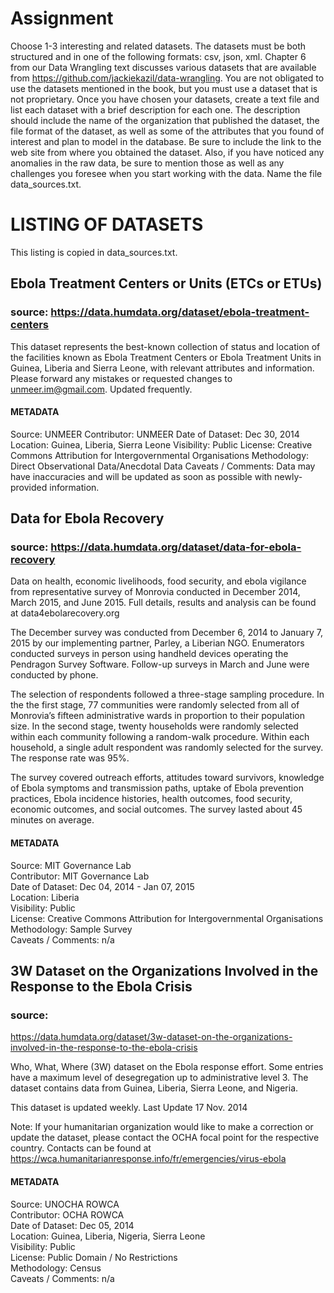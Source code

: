 # Assignment
Choose 1-3 interesting and related datasets. The datasets must be both
structured and in one of the following formats: csv, json, xml. Chapter 6 from
our Data Wrangling text discusses various datasets that are available from
https://github.com/jackiekazil/data-wrangling. You are not obligated to use the
datasets mentioned in the book, but you must use a dataset that is not
proprietary. Once you have chosen your datasets, create a text file and list
each dataset with a brief description for each one. The description should
include the name of the organization that published the dataset, the file
format of the dataset, as well as some of the attributes that you found of
interest and plan to model in the database. Be sure to include the link to the
web site from where you obtained the dataset. Also, if you have noticed any
anomalies in the raw data, be sure to mention those as well as any challenges
you foresee when you start working with the data. Name the file
data_sources.txt.

# LISTING OF DATASETS
This listing is copied in data_sources.txt.

## Ebola Treatment Centers or Units (ETCs or ETUs)

### source: https://data.humdata.org/dataset/ebola-treatment-centers

This dataset represents the best-known collection of status and location of the
facilities known as Ebola Treatment Centers or Ebola Treatment Units in Guinea,
Liberia and Sierra Leone, with relevant attributes and information. Please
forward any mistakes or requested changes to unmeer.im@gmail.com. Updated
frequently.

#### METADATA

Source: UNMEER
Contributor: UNMEER
Date of Dataset: Dec 30, 2014
Location: Guinea,  Liberia,  Sierra Leone
Visibility: Public
License: Creative Commons Attribution for Intergovernmental Organisations
Methodology: Direct Observational Data/Anecdotal Data
Caveats / Comments: Data may have inaccuracies and will be updated as soon as possible with newly-provided information.


## Data for Ebola Recovery

### source: https://data.humdata.org/dataset/data-for-ebola-recovery

Data on health, economic livelihoods, food security, and ebola vigilance from
representative survey of Monrovia conducted in December 2014, March 2015, and
June 2015. Full details, results and analysis can be found at
data4ebolarecovery.org

The December survey was conducted from December 6, 2014 to January 7, 2015 by
our implementing partner, Parley, a Liberian NGO. Enumerators conducted surveys
in person using handheld devices operating the Pendragon Survey Software.
Follow-up surveys in March and June were conducted by phone.

The selection of respondents followed a three-stage sampling procedure. In the
the first stage, 77 communities were randomly selected from all of Monrovia’s
fifteen administrative wards in proportion to their population size. In the
second stage, twenty households were randomly selected within each community
following a random-walk procedure. Within each household, a single adult
respondent was randomly selected for the survey. The response rate was 95%.

The survey covered outreach efforts, attitudes toward survivors, knowledge of
Ebola symptoms and transmission paths, uptake of Ebola prevention practices,
Ebola incidence histories, health outcomes, food security, economic outcomes,
and social outcomes. The survey lasted about 45 minutes on average.

#### METADATA

Source: MIT Governance Lab  
Contributor: MIT Governance Lab  
Date of Dataset: Dec 04, 2014 - Jan 07, 2015   
Location: Liberia   
Visibility: Public  
License: Creative Commons Attribution for Intergovernmental Organisations    
Methodology: Sample Survey   
Caveats / Comments: n/a   

## 3W Dataset on the Organizations Involved in the Response to the Ebola Crisis

### source:
https://data.humdata.org/dataset/3w-dataset-on-the-organizations-involved-in-the-response-to-the-ebola-crisis

Who, What, Where (3W) dataset on the Ebola response effort. Some entries have a
maximum level of desegregation up to administrative level 3. The dataset
contains data from Guinea, Liberia, Sierra Leone, and Nigeria.

This dataset is updated weekly. Last Update 17 Nov. 2014

Note: If your humanitarian organization would like to make a correction or
update the dataset, please contact the OCHA focal point for the respective
country. Contacts can be found at
https://wca.humanitarianresponse.info/fr/emergencies/virus-ebola


#### METADATA

Source: UNOCHA ROWCA  
Contributor: OCHA ROWCA  
Date of Dataset: Dec 05, 2014  
Location: Guinea,  Liberia,  Nigeria,  Sierra Leone  
Visibility: Public  
License: Public Domain / No Restrictions  
Methodology: Census  
Caveats / Comments: n/a  
